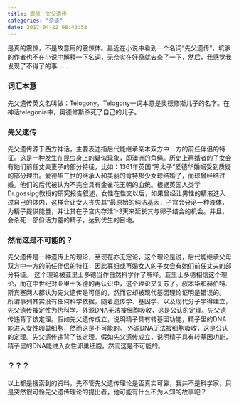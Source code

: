 ```yaml
---
title: 震惊！先父遗传
categories: "杂谈"
date: 2017-04-22 08:42:58
---
```


是真的震惊，不是故意用的震惊体。最近在小说中看到一个名词“先父遗传”，坑爹的作者也不在小说中解释一下名词，无奈实在好奇就去查了一下，然后，我感觉我发现了不得了的事……

<!--more-->

### 词汇本意
先父遗传英文名叫做：Telogony。Telogony一词本意是奥德修斯儿子的名字。在神话telegonia中，奥德修斯杀死了自己的儿子。

### 先父遗传
先父遗传源于西方神话，主要表述指后代能继承亲本双方中一方的前任伴侣的特征。这是一种发生在昆虫身上的疑似现象，即澳洲的角绳。历史上再婚者的子女会有她们前任丈夫妻子的部分特征，比如：1361年英国“黑太子”爱德华婚姻受到质疑的部分理由。爱德华三世的继承人和美丽的肯特郡少女琼结婚了，而琼曾经结过婚。他们的后代被认为不完全具有金雀花王朝的血统。根据英国人类学Dr.gossipg教授的研究报告叙述，女性在性交以后，如果曾经让男性的精液進入过自己的体内，这样会让女人丧失其“最原始的纯洁基因，子宫会分泌一种液体，为精子提供能量，并让其在子宫内存活1-3天来延长其与卵子结合的机会。并且，会杀死一部份活力差的精子，达到优生的目地。

### 然而这是不可能的？
先父遗传是一种遗传上的理论，至现在亦无定论，这个理论是说，后代能继承父母双方中一方的前任伴侣的特征，因此寡妇或再婚女人的子女会有她们前任丈夫的部分特征。
这个理论被亚里士多德当作自然科学作了解释。亚里士多德相信这个理论，而在中世纪对亚里士多德的再认识中，这个理论又复苏了。叔本华和赫伯特.斯宾塞两人都认为先父遗传是可信的，然而它却被现代基因理论证明是错误的。
所谓事列其实没有任何科学依据，随着遗传学、基因学、以及现代分子学得建立，先父遗传被定性为伪科学。外源DNA无法被细胞吸收，这是公认的定理。先父遗传违背了该定理。假如先父遗传成立，说明精子具有转基因功能，精子里的DNA能进入女性卵巢细胞，然而这是不可能的。
外源DNA无法被细胞吸收，这是公认的定理。先父遗传违背了该定理。假如先父遗传成立，说明精子具有转基因功能，精子里的DNA能进入女性卵巢细胞，然而这是不可能的。

### ？？？
以上都是搜索到的资料，先不管先父遗传理论是否真实可靠，我并不是科学家，只是突然很可怜先父遗传理论的提出者，他可能有什么不为人知的故事吧？